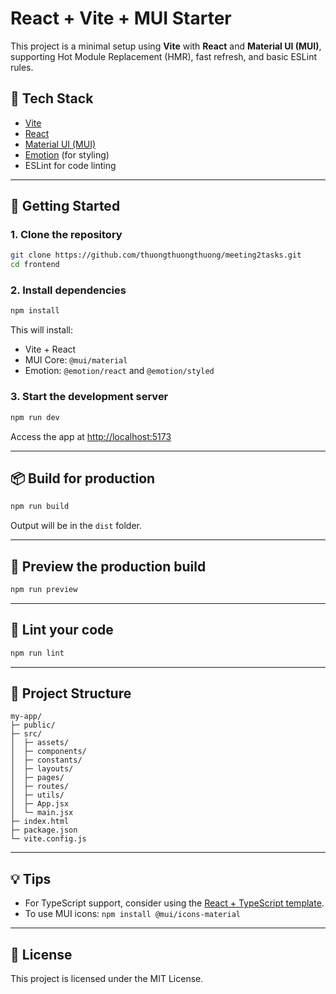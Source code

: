 # React + Vite + MUI Starter

This project is a minimal setup using **Vite** with **React** and **Material UI (MUI)**, supporting Hot Module Replacement (HMR), fast refresh, and basic ESLint rules.

## 🧱 Tech Stack

- [Vite](https://vitejs.dev/)
- [React](https://react.dev/)
- [Material UI (MUI)](https://mui.com/)
- [Emotion](https://emotion.sh/docs/introduction) (for styling)
- ESLint for code linting

---

## 🚀 Getting Started

### 1. Clone the repository

```bash
git clone https://github.com/thuongthuongthuong/meeting2tasks.git
cd frontend
```

### 2. Install dependencies

```bash
npm install
```

This will install:

- Vite + React
- MUI Core: `@mui/material`
- Emotion: `@emotion/react` and `@emotion/styled`

### 3. Start the development server

```bash
npm run dev
```

Access the app at [http://localhost:5173](http://localhost:5173)

---

## 📦 Build for production

```bash
npm run build
```

Output will be in the `dist` folder.

---

## 🧪 Preview the production build

```bash
npm run preview
```

---

## 🧹 Lint your code

```bash
npm run lint
```

---

## 📁 Project Structure

```
my-app/
├─ public/
├─ src/
│  ├─ assets/
│  ├─ components/
│  ├─ constants/
│  ├─ layouts/
│  ├─ pages/
│  ├─ routes/
│  ├─ utils/
│  ├─ App.jsx
│  └─ main.jsx
├─ index.html
├─ package.json
└─ vite.config.js
```

---

## 💡 Tips

- For TypeScript support, consider using the [React + TypeScript template](https://github.com/vitejs/vite/tree/main/packages/create-vite/template-react-ts).
- To use MUI icons: `npm install @mui/icons-material`

---

## 📄 License

This project is licensed under the MIT License.
